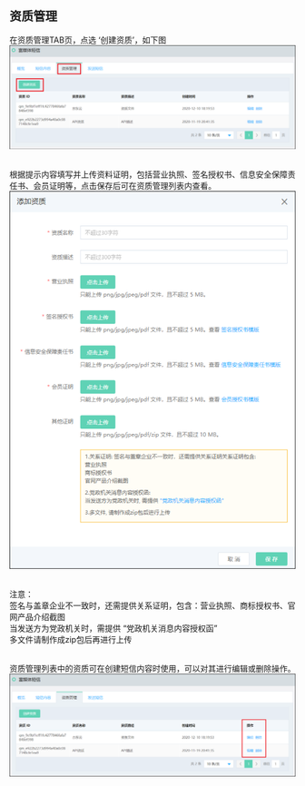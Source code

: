 ## 资质管理 <br>

在资质管理TAB页，点选 ‘创建资质’，如下图<br>
![资质管理](../../../../image/Cloud-Communication/Rich-Media-SMS/rms-020a.png)<br><br>

根据提示内容填写并上传资料证明，包括营业执照、签名授权书、信息安全保障责任书、会员证明等，点击保存后可在资质管理列表内查看。<br>
![添加资质](../../../../image/Cloud-Communication/Rich-Media-SMS/rms-021a.png)<br><br>

注意：<br>
签名与盖章企业不一致时，还需提供关系证明，包含：营业执照、商标授权书、官网产品介绍截图<br>
当发送方为党政机关时，需提供 “党政机关消息内容授权函”<br>
多文件请制作成zip包后再进行上传<br><br>

资质管理列表中的资质可在创建短信内容时使用，可以对其进行编辑或删除操作。<br>
![资质管理列表](../../../../image/Cloud-Communication/Rich-Media-SMS/rms-022a.png)

